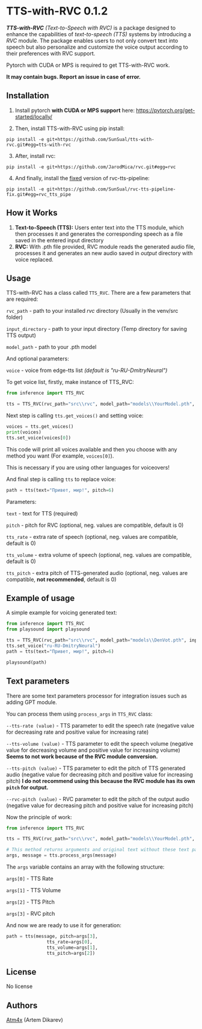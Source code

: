 # **TTS-with-RVC** 0.1.2

***TTS-with-RVC** (Text-to-Speech with RVC)* is a package designed to enhance the capabilities of *text-to-speech (TTS)* systems by introducing a *RVC* module. The package enables users to not only convert text into speech but also personalize and customize the voice output according to their preferences with RVC support.

Pytorch with CUDA or MPS is required to get TTS-with-RVC work.

**It may contain bugs. Report an issue in case of error.**
## **Installation**
1) Install pytorch **with CUDA or MPS support** here: https://pytorch.org/get-started/locally/

2) Then, install TTS-with-RVC using pip install:
```
pip install -e git+https://github.com/SunSual/tts-with-rvc.git#egg=tts-with-rvc
```
3) After, install rvc:
```
pip install -e git+https://github.com/JarodMica/rvc.git#egg=rvc
```
4) And finally, install the [fixed](https://github.com/SunSual/rvc-tts-pipeline-fix) version of rvc-tts-pipeline:
```
pip install -e git+https://github.com/SunSual/rvc-tts-pipeline-fix.git#egg=rvc_tts_pipe
```

## How it Works
1. **Text-to-Speech (TTS):** Users enter text into the TTS module, which then processes it and generates the corresponding speech as a file saved in the entered input directory
2. **RVC:** With .pth file provided, RVC module reads the generated audio file, processes it and generates an new audio saved in *output* directory with voice replaced.

## Usage

TTS-with-RVC has a class called `TTS_RVC`. There are a few parameters that are required:

`rvc_path` - path to your installed *rvc* directory (Usually in the venv/src folder) 

`input_directory` - path to your input directory (Temp directory for saving TTS output)

`model_path` - path to your .pth model

And optional parameters:

`voice` - voice from edge-tts list *(default is "ru-RU-DmitryNeural")*

To get voice list, firstly, make instance of TTS_RVC:

```python
from inference import TTS_RVC

tts = TTS_RVC(rvc_path="src\\rvc", model_path="models\\YourModel.pth", input_directory="input\\")
```

Next step is calling `tts.get_voices()` and setting voice:

```python
voices = tts.get_voices()
print(voices)
tts.set_voice(voices[0])
```

This code will print all voices available and then you choose with any method you want (For example, `voices[0]`).

This is necessary if you are using other languages for voiceovers!

And final step is calling `tts` to replace voice:

```python 
path = tts(text="Привет, мир!", pitch=6)
```

Parameters:

`text` - text for TTS (required)

`pitch` - pitch for RVC (optional, neg. values are compatible, default is 0)

`tts_rate` - extra rate of speech (optional, neg. values are compatible, default is 0)

`tts_volume` - extra volume of speech (optional, neg. values are compatible, default is 0)

`tts_pitch` - extra pitch of TTS-generated audio (optional, neg. values are compatible, <b>not recommended</b>, default is 0)

## Example of usage
A simple example for voicing generated text:

```python
from inference import TTS_RVC
from playsound import playsound

tts = TTS_RVC(rvc_path="src\\rvc", model_path="models\\DenVot.pth", input_directory="input\\")
tts.set_voice("ru-RU-DmitryNeural")
path = tts(text="Привет, мир!", pitch=6)

playsound(path)
```
## Text parameters

There are some text parameters processor for integration issues such as adding GPT module.

You can process them using `process_args` in `TTS_RVC` class:

`--tts-rate (value)` - TTS parameter to edit the speech rate (negative value for decreasing rate and positive value for increasing rate)

`--tts-volume (value)` - TTS parameter to edit the speech volume (negative value for decreasing volume and positive value for increasing volume) <b>Seems to not work because of the RVC module conversion.</b>

`--tts-pitch (value)` - TTS parameter to edit the pitch of TTS generated audio (negative value for decreasing pitch and positive value for increasing pitch) <b>I do not recommend using this because the RVC module has its own `pitch` for output.</b>

`--rvc-pitch (value)` - RVC parameter to edit the pitch of the output audio (negative value for decreasing pitch and positive value for increasing pitch)

Now the principle of work:

```python
from inference import TTS_RVC

tts = TTS_RVC(rvc_path="src\\rvc", model_path="models\\YourModel.pth", input_directory="input\\")

# This method returns arguments and original text without these text parameters
args, message = tts.process_args(message)
```

The `args` variable contains an array with the following structure:

`args[0]` - TTS Rate

`args[1]` - TTS Volume

`args[2]` - TTS Pitch

`args[3]` - RVC pitch

And now we are ready to use it for generation:
```python
path = tts(message, pitch=args[3],
               tts_rate=args[0],
               tts_volume=args[1],
               tts_pitch=args[2])
```

## License
No license

## Authors
[Atm4x](https://github.com/Atm4x) (Artem Dikarev)



